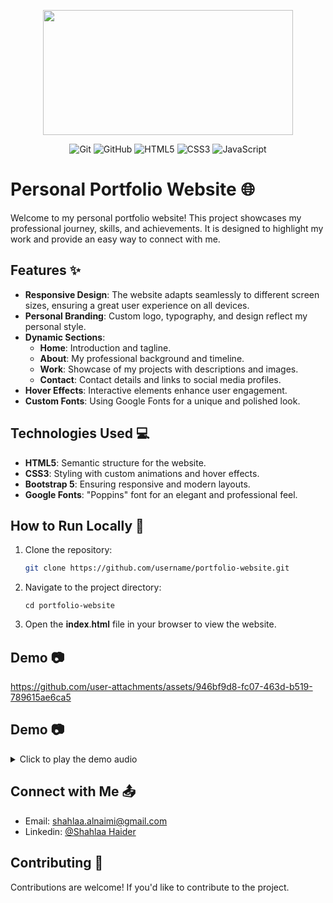 <p align="center">
  <img width ="400" height="200" src="https://github.com/user-attachments/assets/ce879010-cde2-42cb-a058-aea97a501aa2">
</p>

<p align="center">
  <img src="https://img.shields.io/badge/Git-%23F05033.svg?style=for-the-badge&logo=git&logoColor=white" alt="Git">
  <img src="https://img.shields.io/badge/GitHub-181717.svg?style=for-the-badge&logo=github&logoColor=white" alt="GitHub">
  <img src="https://img.shields.io/badge/HTML5-%23E34F26.svg?style=for-the-badge&logo=html5&logoColor=white" alt="HTML5">
  <img src="https://img.shields.io/badge/CSS3-%231572B6.svg?style=for-the-badge&logo=css3&logoColor=white" alt="CSS3">
  <img src="https://img.shields.io/badge/JavaScript-%23F7DF1E.svg?style=for-the-badge&logo=javascript&logoColor=black" alt="JavaScript">
</p>

# Personal Portfolio Website 🌐
Welcome to my personal portfolio website! This project showcases my professional journey, skills, and achievements. It is designed to highlight my work and provide an easy way to connect with me.

## **Features** ✨
- **Responsive Design**: The website adapts seamlessly to different screen sizes, ensuring a great user experience on all devices.  
- **Personal Branding**: Custom logo, typography, and design reflect my personal style.  
- **Dynamic Sections**:  
  - **Home**: Introduction and tagline.  
  - **About**: My professional background and timeline.  
  - **Work**: Showcase of my projects with descriptions and images.  
  - **Contact**: Contact details and links to social media profiles.  
- **Hover Effects**: Interactive elements enhance user engagement.  
- **Custom Fonts**: Using Google Fonts for a unique and polished look.

## **Technologies Used** 💻

- **HTML5**: Semantic structure for the website.  
- **CSS3**: Styling with custom animations and hover effects.  
- **Bootstrap 5**: Ensuring responsive and modern layouts.  
- **Google Fonts**: "Poppins" font for an elegant and professional feel.  

## **How to Run Locally** 🚀

1. Clone the repository:  
   ```bash
   git clone https://github.com/username/portfolio-website.git
2. Navigate to the project directory:
   ```
   cd portfolio-website
3. Open the 𝐢𝐧𝐝𝐞𝐱.𝐡𝐭𝐦𝐥 file in your browser to view the website.   


## **Demo** 📷

https://github.com/user-attachments/assets/946bf9d8-fc07-463d-b519-789615ae6ca5

## **Demo** 📷

<details>
  <summary>Click to play the demo audio</summary>
  <audio controls style="width: 300px; height: 50px;">
    <source src="https://github.com/user-attachments/assets/946bf9d8-fc07-463d-b519-789615ae6ca5" type="audio/mp3">
    Your browser does not support the audio element.
  </audio>
</details>


## **Connect with Me** 📤 
- Email: shahlaa.alnaimi@gmail.com
- Linkedin: [@Shahlaa Haider](https://www.linkedin.com/in/shahlaahaider/)
  
## **Contributing** 🤝
Contributions are welcome! If you'd like to contribute to the project.


